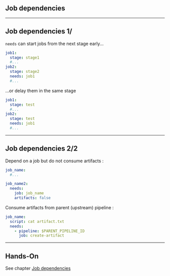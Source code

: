 <!-- .slide: id="gitlab_job_deps" class="vertical-center" -->

<i class="fa-duotone fa-cubes fa-8x fa-duotone-colors-inverted" style="float: right; color: grey;"></i>

## Job dependencies

---

## Job dependencies 1/

`needs` [](https://docs.gitlab.com/ee/ci/yaml/#needs) can start jobs from the next stage early...

```yaml
job1:
  stage: stage1
  #...
job2:
  stage: stage2
  needs: job1
  #...
```

...or delay them in the same stage

```yaml
job1:
  stage: test
  #...
job2:
  stage: test
  needs: job1
  #...
```

---

## Job dependencies 2/2

Depend on a job but do not consume artifacts [](https://docs.gitlab.com/ee/ci/yaml/#needsartifacts):

```yaml
job_name:
  #...

job_name2:
  needs:
    job: job_name
    artifacts: false
```

Consume artifacts from parent (upstream) pipeline [](https://docs.gitlab.com/ee/ci/yaml/#needspipelinejob):

```yaml
job_name:
  script: cat artifact.txt
  needs:
    - pipeline: $PARENT_PIPELINE_ID
      job: create-artifact
```

---

## Hands-On

See chapter [Job dependencies](/hands-on/2023-11-30/065_job_dependencies/exercise/)